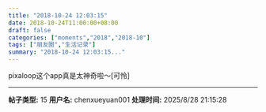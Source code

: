 ```yaml
---
title: "2018-10-24 12:03:15"
date: 2018-10-24T11:00:00+08:00
draft: false
categories: ["moments","2018","2018-10"]
tags: ["朋友圈","生活记录"]
summary: "2018-10-24 12:03:15..."
---
```


pixaloop这个app真是太神奇啦～[可怜]

---

**帖子类型:** 15
**用户名:** chenxueyuan001
**处理时间:** 2025/8/28 21:15:28